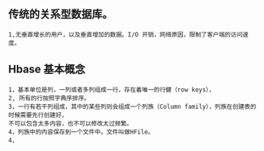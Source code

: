 ## 传统的关系型数据库。
```
1,无垂直增长的用户，以及垂直增加的数据。I/O 开销，网络原因，限制了客户端的访问速度。
```
## Hbase 基本概念
```
1，基本单位是列，一列或者多列组成一行，存在着唯一的行健（row keys），
2, 所有的行按照字典序排序。
3，一行有若干列组成，其中的某些列则会组成一个列族（Column family），列族在创建表的时候需要先行创建好，
不可以包含太多内容，也不可以修改太过频繁。
4，列族中的内容保存到一个文件中。文件叫做HFile。
4，
```
